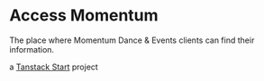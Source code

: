 # Access Momentum

The place where Momentum Dance & Events clients can find their information.

a [Tanstack Start](https://tanstack.com/start/latest) project
